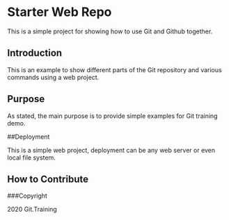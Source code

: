 # Starter Web Repo

This is a simple project for showing how to use Git and Github together.

## Introduction

This is an example to show different parts of the Git repository and various commands using a web project.

## Purpose

As stated, the main purpose is to provide simple examples for Git training demo.

##Deployment

This is a simple web project, deployment can be any web server or even local file system.

## How to Contribute

###Copyright 

2020 Git.Training